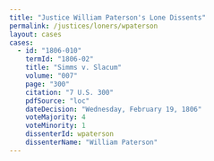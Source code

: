 ```yaml
---
title: "Justice William Paterson's Lone Dissents"
permalink: /justices/loners/wpaterson
layout: cases
cases:
  - id: "1806-010"
    termId: "1806-02"
    title: "Simms v. Slacum"
    volume: "007"
    page: "300"
    citation: "7 U.S. 300"
    pdfSource: "loc"
    dateDecision: "Wednesday, February 19, 1806"
    voteMajority: 4
    voteMinority: 1
    dissenterId: wpaterson
    dissenterName: "William Paterson"
---
```


